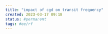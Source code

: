 ```yaml
---
title: "impact of cgd on transit frequency"
created: 2023-03-17 09:18
status: #permanent
tags: #ee/rf
---
```


